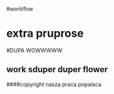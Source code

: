 #worklfow
# extra pruprose



#DUPA WOWWWWW
## work sduper duper flower


####copyright
nasza praca popalaca
